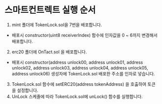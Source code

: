 # 스마트컨트렉트 실행 순서

1. mint 폴더에 TokenLock.sol을 7번을 배포합니다.

- 배포시 constructor(uint8 receiverIndex) 함수에 인자값을 0 ~ 6까지 변경해서 배포합니다.

2. erc20 폴더에 OnTact.sol 을 배포합니다.

- 배포시 constructor(address unlock00, address unlock01, address unlock02, address unlock03, address unlock04, address unlock05, address unlock06) 생성자에 TokenLock.sol 배포한 주소를 인자로 넣습니다.

3. TokenLock.sol 함수에 setERC20(address tokenAddress) 을 호춣하여 토큰을 설정합니다.
4. UnLock 스케줄에 따라 TokenLock.sol에 unLock() 함수를 실행합니다.
